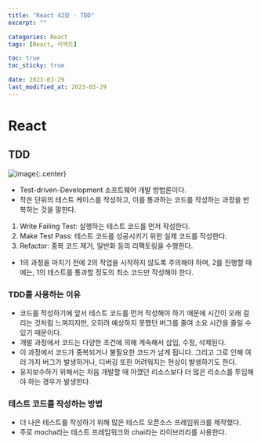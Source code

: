 ```yaml
---
title: "React 42장 - TDD"
excerpt: ""

categories: React
tags: [React, 리액트]

toc: true
toc_sticky: true

date: 2023-03-29
last_modified_at: 2023-03-29
---
```


# React

## TDD

![image](https://user-images.githubusercontent.com/118104644/228403885-13fd35d4-9c90-4e89-8c1a-80b606db6a40.png){:.center}

- Test-driven-Development 소프트웨어 개발 방법론이다.
- 작은 단위의 테스트 케이스를 작성하고, 이를 통과하는 코드를 작성하는 과정을 반복하는 것을 말한다.

1. Write Failing Test: 실행하는 테스트 코드를 먼저 작성한다.
2. Make Test Pass: 테스트 코드를 성공시키기 위한 실제 코드를 작성한다.
3. Refactor: 중복 코드 제거, 일반화 등의 리팩토링을 수행한다.

- 1의 과정을 마치기 전에 2의 작업을 시작하지 않도록 주의해야 하며, 2를 진행할 때에는, 1의 테스트를 통과할 정도의 최소 코드만 작성해야 한다.

### TDD를 사용하는 이유

- 코드를 작성하기에 앞서 테스트 코드를 먼저 작성해야 하기 때문에 시간이 오래 걸리는 것처럼 느껴지지만, 오히려 예상하지 못했던 버그를 줄여 소요 시간을 줄일 수 있기 때문이다.
- 개발 과정에서 코드는 다양한 조건에 의해 계속해서 삽입, 수정, 삭제된다.
- 이 과정에서 코드가 중복되거나 불필요한 코드가 남게 됩니다. 그리고 그로 인해 여러 가지 버그가 발생하거나, 디버깅 또한 어려워지는 현상이 발생하기도 한다.
- 유지보수하기 위해서는 처음 개발할 때 아꼈던 리소스보다 더 많은 리소스를 투입해야 하는 경우가 발생한다.

### 테스트 코드를 작성하는 방법

- 더 나은 테스트를 작성하기 위해 많은 테스트 오픈소스 프레임워크를 제작했다.
- 주로 mocha라는 테스트 프레임워크와 chai라는 라이브러리를 사용한다.
